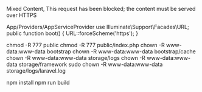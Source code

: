 Mixed Content, This request has been blocked; the content must be served over HTTPS

App/Providers/AppServiceProvider
use Illuminate\Support\Facades\URL;
public function boot()
{
    URL::forceScheme('https');
}




chmod -R 777 public
chmod -R 777 public/index.php
chown -R www-data:www-data bootstrap
chown -R www-data:www-data bootstrap/cache
chown -R www-data:www-data storage/logs
chown -R www-data:www-data storage/framework
sudo chown -R www-data:www-data storage/logs/laravel.log




npm install
npm run build
